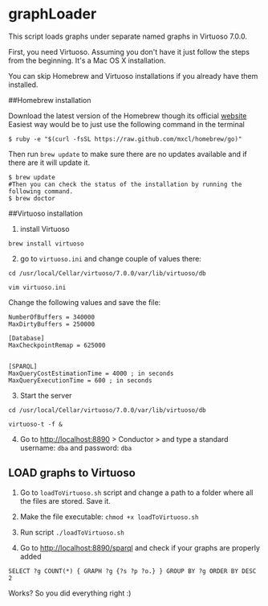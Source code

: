 graphLoader
===========

This script loads graphs under separate named graphs in Virtuoso 7.0.0. 

First, you need Virtuoso. Assuming you don't have it just follow the steps from 
the beginning. It's a Mac OS X installation.


You can skip Homebrew and Virtuoso installations if you already have them installed.

##Homebrew installation

Download the latest version of the Homebrew though its official [website](http://brew.sh/)
Easiest way would be to just use the following command in the terminal
````
$ ruby -e "$(curl -fsSL https://raw.github.com/mxcl/homebrew/go)"
````
Then run `brew update` to make sure there are no updates available and if there are it will update it.
````
$ brew update
#Then you can check the status of the installation by running the following command.
$ brew doctor
````
##Virtuoso installation

1) install Virtuoso

```brew install virtuoso```

2) go to ```virtuoso.ini``` and change couple of values there:

```cd /usr/local/Cellar/virtuoso/7.0.0/var/lib/virtuoso/db```

```vim virtuoso.ini```

Change the following values and save the file:

```` [Parameters]
NumberOfBuffers = 340000
MaxDirtyBuffers = 250000

[Database]
MaxCheckpointRemap = 625000


[SPARQL]
MaxQueryCostEstimationTime = 4000 ; in seconds
MaxQueryExecutionTime = 600 ; in seconds 
````

3) Start the server

```cd /usr/local/Cellar/virtuoso/7.0.0/var/lib/virtuoso/db```

```virtuoso-t -f &``` 

4) Go to [http://localhost:8890](http://localhost:8890) > Conductor > and type a standard username: ```dba``` and password: ```dba```

## LOAD graphs to Virtuoso

1) Go to ```loadToVirtuoso.sh``` script and change a path to a folder where all the files are stored. Save it. 

2) Make the file executable: ```chmod +x loadToVirtuoso.sh```

3) Run script ```./loadToVirtuoso.sh```

4) Go to [http://localhost:8890/sparql](http://localhost:8890/sparql) and check if your graphs are properly added

```SELECT ?g COUNT(*) { GRAPH ?g {?s ?p ?o.} } GROUP BY ?g ORDER BY DESC 2```

Works? So you did everything right :)
